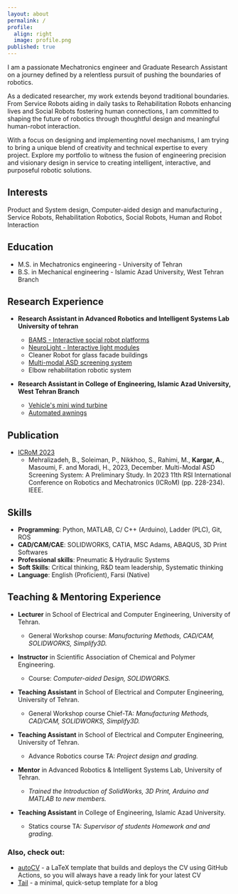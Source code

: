 ```yaml
---
layout: about
permalink: /
profile:
  align: right
  image: profile.png
published: true
---
```


I am a passionate Mechatronics engineer and Graduate Research Assistant on a journey defined by a relentless pursuit of pushing the boundaries of robotics. 

As a dedicated researcher, my work extends beyond traditional boundaries. From Service Robots aiding in daily tasks to Rehabilitation Robots enhancing lives and Social Robots fostering human connections, I am committed to shaping the future of robotics through thoughtful design and meaningful human-robot interaction.

With a focus on designing and implementing novel mechanisms, I am trying to bring a unique blend of creativity and technical expertise to every project. Explore my portfolio to witness the fusion of engineering precision and visionary design in service to creating intelligent, interactive, and purposeful robotic solutions.


## Interests
Product and System design, Computer-aided design and manufacturing , Service Robots, Rehabilitation Robotics, Social Robots, Human and Robot Interaction

## Education

- M.S. in Mechatronics engineering - University of Tehran
- B.S. in Mechanical engineering - Islamic Azad University, West Tehran Branch

## Research Experience

- **Research Assistant in Advanced Robotics and Intelligent Systems Lab University of tehran**
  - [BAMS - Interactive social robot platforms](https://alireza-kargar.github.io//projects/bams/)
  - [NeuroLight - Interactive light modules](https://alireza-kargar.github.io//projects/neurolight/)
  - Cleaner Robot for glass facade buildings 
  - [Multi-modal ASD screening system](https://doi.org/10.1109/ICRoM60803.2023.10412541)
  - Elbow rehabilitation robotic system
  
- **Research Assistant in College of Engineering, Islamic Azad University, West Tehran Branch**
  - [Vehicle's mini wind turbine](https://alireza-kargar.github.io//projects/turbine/)
  - [Automated awnings](https://alireza-kargar.github.io//projects/awnings/)

## Publication

- [ICRoM 2023](https://doi.org/10.1109/ICRoM60803.2023.10412541)
  - Mehralizadeh, B., Soleiman, P., Nikkhoo, S., Rahimi, M., **Kargar, A.**, Masoumi, F. and Moradi, H., 2023, December. Multi-Modal ASD Screening System: A Preliminary Study. In 2023 11th RSI International Conference on Robotics and Mechatronics (ICRoM) (pp. 228-234). IEEE.

## Skills

- **Programming**: Python, MATLAB, C/ C++ (Arduino), Ladder (PLC), Git, ROS
- **CAD/CAM/CAE**: SOLIDWORKS, CATIA, MSC Adams, ABAQUS, 3D Print Softwares
- **Professional skills**: Pneumatic & Hydraulic Systems
- **Soft Skills**: Critical thinking, R&D team leadership, Systematic thinking
- **Language**: English (Proficient), Farsi (Native)

## Teaching & Mentoring Experience

- **Lecturer** in School of Electrical and Computer Engineering, University of Tehran. 
  - General Workshop course: *Manufacturing Methods, CAD/CAM, SOLIDWORKS, Simplify3D.*

- **Instructor** in Scientific Association of Chemical and Polymer Engineering. 
  - Course: *Computer-aided Design, SOLIDWORKS.*

- **Teaching Assistant** in School of Electrical and Computer Engineering, University of Tehran. 
  - General Workshop course Chief-TA: *Manufacturing Methods, CAD/CAM, SOLIDWORKS, Simplify3D.*

- **Teaching Assistant** in School of Electrical and Computer Engineering, University of Tehran.
  - Advance Robotics course TA: *Project design and grading.*

- **Mentor** in Advanced Robotics & Intelligent Systems Lab, University of Tehran.
  - *Trained the Introduction of SolidWorks, 3D Print, Arduino and MATLAB to new members.*

- **Teaching Assistant** in College of Engineering, Islamic Azad University.  
  - Statics course TA: *Supervisor of students Homework and  and grading.*


### Also, check out:

- [autoCV](https://github.com/jitinnair1/autocv) - a LaTeX template that builds and deploys the CV using GitHub Actions, so you will always have a ready link for your latest CV
- [Tail](https://github.com/jitinnair1/tail) - a minimal, quick-setup template for a blog
